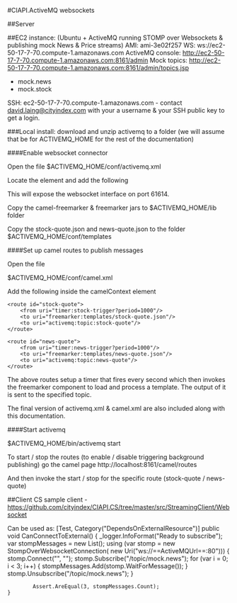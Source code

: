 #CIAPI.ActiveMQ websockets

##Server

##EC2 instance:
(Ubuntu + ActiveMQ running STOMP over Websockets & publishing mock News & Price streams)
AMI: ami-3e02f257
WS: ws://ec2-50-17-7-70.compute-1.amazonaws.com
ActiveMQ console: http://ec2-50-17-7-70.compute-1.amazonaws.com:8161/admin
Mock topics: http://ec2-50-17-7-70.compute-1.amazonaws.com:8161/admin/topics.jsp
*  mock.news
*  mock.stock

SSH: ec2-50-17-7-70.compute-1.amazonaws.com - contact david.laing@cityindex.com with your a username & your SSH public key to get a login.

###Local install:
download and unzip activemq to a folder (we will assume that be for ACTIVEMQ_HOME for the rest of the documentation)

####Enable websocket connector

Open the file
$ACTIVEMQ_HOME/conf/activemq.xml

Locate the <transportConnectors> element and add the following 

<transportConnector name="websocket" uri="ws://0.0.0.0:61614"/>

This will expose the websocket interface on port 61614.

Copy the camel-freemarker & freemarker jars to $ACTIVEMQ_HOME/lib folder

Copy the stock-quote.json and news-quote.json to the folder $ACTIVEMQ_HOME/conf/templates

####Set up camel routes to publish messages

Open the file

$ACTIVEMQ_HOME/conf/camel.xml

Add the following inside the camelContext element

    <route id="stock-quote">
    	<from uri="timer:stock-trigger?period=1000"/>
    	<to uri="freemarker:templates/stock-quote.json"/>
    	<to uri="activemq:topic:stock-quote"/>	
    </route>
    
    <route id="news-quote">
    	<from uri="timer:news-trigger?period=1000"/>
    	<to uri="freemarker:templates/news-quote.json"/>
    	<to uri="activemq:topic:news-quote"/>	
    </route>


The above routes  setup a timer that fires every second which then invokes the freemarker component to load 
and process a template. The output of it is sent to the specified topic.


The final version of activemq.xml & camel.xml are also included along with this documentation.

####Start activemq

$ACTIVEMQ_HOME/bin/activemq start

To start / stop the routes (to enable / disable triggering background publishing) go the camel page
http://localhost:8161/camel/routes

And then invoke the start / stop for the specific route (stock-quote / news-quote)

##Client
CS sample client - 
https://github.com/cityindex/CIAPI.CS/tree/master/src/StreamingClient/Websocket

Can be used as:
    [Test, Category("DependsOnExternalResource")]
    public void CanConnectToExternal()
    {
    		_logger.InfoFormat("Ready to subscribe");
    		var stompMessages = new List<StompMessage>();
    		using (var stomp = new StompOverWebsocketConnection(
    			new Uri("ws://==ActiveMQUrl==:80")))
    		{
    			stomp.Connect("", "");
    			stomp.Subscribe("/topic/mock.news");
    			for (var i = 0; i < 3; i++)
    			{
    				stompMessages.Add(stomp.WaitForMessage());
    			}
    			stomp.Unsubscribe("/topic/mock.news");
    		}
    
    		Assert.AreEqual(3, stompMessages.Count);
    }
